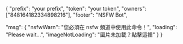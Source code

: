 {
  "prefix": "your prefix",
  "token": "your token",
  "owners": ["848164182334898216"],
  "footer": "NSFW Bot",

  "msg": {
    "nsfwWarn": "您必須在 nsfw 頻道中使用此命令！",
    "loading": "Please wait...",
    "imageNotLoading": "圖片未加載？點擊這裡"
  }
}